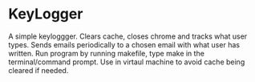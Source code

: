 # KeyLogger
A simple keyloggger.
Clears cache, closes chrome and tracks what user types. Sends emails periodically to a chosen email with what user has written.
Run program by running makefile, type make in the terminal/command prompt. 
Use in virtaul machine to avoid cache being cleared if needed.
